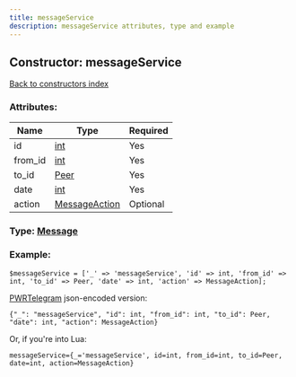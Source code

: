 ```yaml
---
title: messageService
description: messageService attributes, type and example
---
```

## Constructor: messageService  
[Back to constructors index](index.md)



### Attributes:

| Name     |    Type       | Required |
|----------|---------------|----------|
|id|[int](../types/int.md) | Yes|
|from\_id|[int](../types/int.md) | Yes|
|to\_id|[Peer](../types/Peer.md) | Yes|
|date|[int](../types/int.md) | Yes|
|action|[MessageAction](../types/MessageAction.md) | Optional|



### Type: [Message](../types/Message.md)


### Example:

```
$messageService = ['_' => 'messageService', 'id' => int, 'from_id' => int, 'to_id' => Peer, 'date' => int, 'action' => MessageAction];
```  

[PWRTelegram](https://pwrtelegram.xyz) json-encoded version:

```
{"_": "messageService", "id": int, "from_id": int, "to_id": Peer, "date": int, "action": MessageAction}
```


Or, if you're into Lua:  


```
messageService={_='messageService', id=int, from_id=int, to_id=Peer, date=int, action=MessageAction}

```


